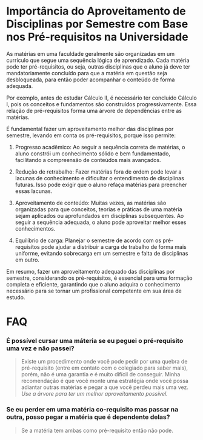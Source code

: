 # Importância do Aproveitamento de Disciplinas por Semestre com Base nos Pré-requisitos na Universidade

As matérias em uma faculdade geralmente são organizadas em um currículo que segue uma sequência lógica de aprendizado. Cada matéria pode ter pré-requisitos, ou seja, outras disciplinas que o aluno já deve ter mandatoriamente concluído para que a matéria em questão seja desbloqueada, para então poder acompanhar o conteúdo de forma adequada.

Por exemplo, antes de estudar Cálculo II, é necessário ter concluído Cálculo I, pois os conceitos e fundamentos são construídos progressivamente. Essa relação de pré-requisitos forma uma árvore de dependências entre as matérias.

É fundamental fazer um aproveitamento melhor das disciplinas por semestre, levando em conta os pré-requisitos, porque isso permite:

1. Progresso acadêmico: Ao seguir a sequência correta de matérias, o aluno constrói um conhecimento sólido e bem fundamentado, facilitando a compreensão de conteúdos mais avançados.

2. Redução de retrabalho: Fazer matérias fora de ordem pode levar a lacunas de conhecimento e dificultar o entendimento de disciplinas futuras. Isso pode exigir que o aluno refaça matérias para preencher essas lacunas.

3. Aproveitamento de conteúdo: Muitas vezes, as matérias são organizadas para que conceitos, teorias e práticas de uma matéria sejam aplicados ou aprofundados em disciplinas subsequentes. Ao seguir a sequência adequada, o aluno pode aproveitar melhor esses conhecimentos.

4. Equilíbrio de carga: Planejar o semestre de acordo com os pré-requisitos pode ajudar a distribuir a carga de trabalho de forma mais uniforme, evitando sobrecarga em um semestre e falta de disciplinas em outro.

Em resumo, fazer um aproveitamento adequado das disciplinas por semestre, considerando os pré-requisitos, é essencial para uma formação completa e eficiente, garantindo que o aluno adquira o conhecimento necessário para se tornar um profissional competente em sua área de estudo.

# FAQ
### É possível cursar uma máteria se eu peguei o pré-requisito uma vez e não passei?
> Existe um procedimento onde você pode pedir por uma quebra de pré-requisito (entre em contato com o colegiado para saber mais), porém, não é uma garantia e é muito difícil de conseguir. Minha recomendação é que você monte uma estratégia onde você possa adiantar outras matérias e pegar a que você perdeu mais uma vez. _Use a árvore para ter um melhor aproveitamento possível._

### Se eu perder em uma matéria co-requisito mas passar na outra, posso pegar a matéria que é dependente delas?
> Se a matéria tem ambas como pré-requisito então não pode.
